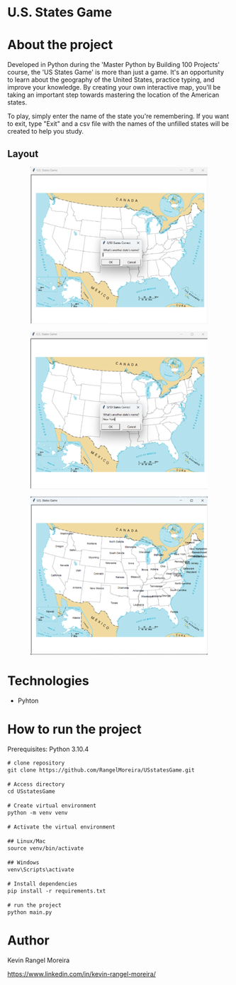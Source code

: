 # U.S. States Game


# About the project

Developed in Python during the 'Master Python by Building 100 Projects' course, the 'US States Game' is more than just a game. It's an opportunity to learn about the geography of the United States, practice typing, and improve your knowledge. By creating your own interactive map, you'll be taking an important step towards mastering the location of the American states.

To play, simply enter the name of the state you're remembering. If you want to exit, type "Exit" and a csv file with the names of the unfilled states will be created to help you study.


## Layout

<p align="center">
  <img src="https://raw.githubusercontent.com/RangelMoreira/USstatesGame/refs/heads/main/assets/image1.png" alt="Web 1" width="400"/>
</p>

<p align="center">
  <img src="https://raw.githubusercontent.com/RangelMoreira/USstatesGame/refs/heads/main/assets/image2.png" alt="Web 2" width="400"/>
</p>

<p align="center">
  <img src="https://raw.githubusercontent.com/RangelMoreira/USstatesGame/refs/heads/main/assets/image4.png" alt="Web 3" width="400"/>
</p>

# Technologies

- Pyhton 

# How to run the project

Prerequisites: Python 3.10.4

```
# clone repository
git clone https://github.com/RangelMoreira/USstatesGame.git

# Access directory
cd USstatesGame

# Create virtual environment
python -m venv venv

# Activate the virtual environment

## Linux/Mac
source venv/bin/activate

## Windows
venv\Scripts\activate

# Install dependencies
pip install -r requirements.txt

# run the project
python main.py
```

# Author

Kevin Rangel Moreira

https://www.linkedin.com/in/kevin-rangel-moreira/
